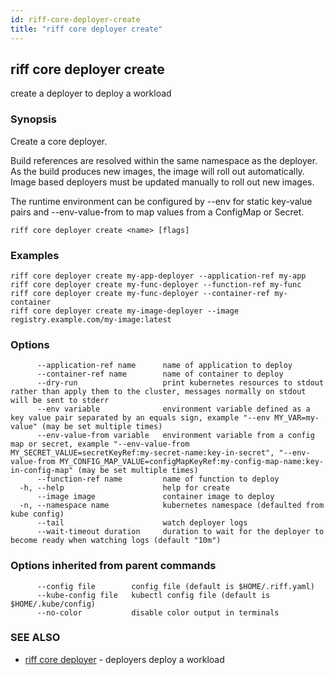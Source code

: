 ```yaml
---
id: riff-core-deployer-create
title: "riff core deployer create"
---
```

## riff core deployer create

create a deployer to deploy a workload

### Synopsis

Create a core deployer.

Build references are resolved within the same namespace as the deployer. As the
build produces new images, the image will roll out automatically. Image based
deployers must be updated manually to roll out new images.

The runtime environment can be configured by --env for static key-value pairs
and --env-value-from to map values from a ConfigMap or Secret.

```
riff core deployer create <name> [flags]
```

### Examples

```
riff core deployer create my-app-deployer --application-ref my-app
riff core deployer create my-func-deployer --function-ref my-func
riff core deployer create my-func-deployer --container-ref my-container
riff core deployer create my-image-deployer --image registry.example.com/my-image:latest
```

### Options

```
      --application-ref name      name of application to deploy
      --container-ref name        name of container to deploy
      --dry-run                   print kubernetes resources to stdout rather than apply them to the cluster, messages normally on stdout will be sent to stderr
      --env variable              environment variable defined as a key value pair separated by an equals sign, example "--env MY_VAR=my-value" (may be set multiple times)
      --env-value-from variable   environment variable from a config map or secret, example "--env-value-from MY_SECRET_VALUE=secretKeyRef:my-secret-name:key-in-secret", "--env-value-from MY_CONFIG_MAP_VALUE=configMapKeyRef:my-config-map-name:key-in-config-map" (may be set multiple times)
      --function-ref name         name of function to deploy
  -h, --help                      help for create
      --image image               container image to deploy
  -n, --namespace name            kubernetes namespace (defaulted from kube config)
      --tail                      watch deployer logs
      --wait-timeout duration     duration to wait for the deployer to become ready when watching logs (default "10m")
```

### Options inherited from parent commands

```
      --config file        config file (default is $HOME/.riff.yaml)
      --kube-config file   kubectl config file (default is $HOME/.kube/config)
      --no-color           disable color output in terminals
```

### SEE ALSO

* [riff core deployer](riff_core_deployer.md)	 - deployers deploy a workload


